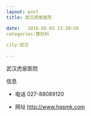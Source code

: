 ```yaml
--- 
layout: post 
title: 武汉虎泉医院

date:   2016-05-03 13:39:56 
categories:整形科
  
city:武汉
  
--- 
```

   
武汉虎泉医院

信息
 - 电话 027-88089120

 - 网址 http://www.hqsmk.com


